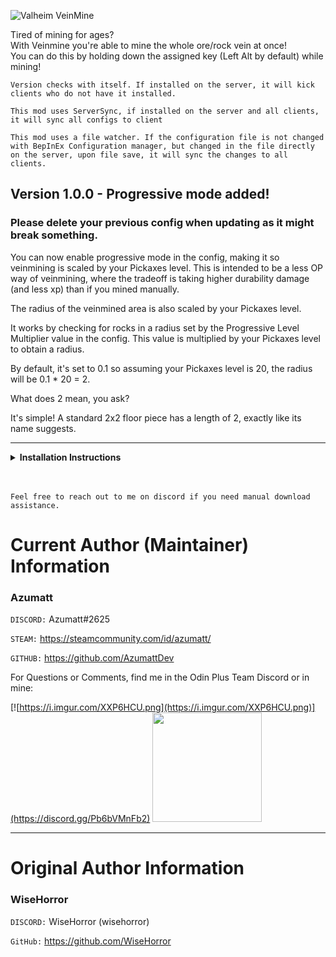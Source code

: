 ![Valheim VeinMine](https://i.imgur.com/OAfRGXK.jpg)

Tired of mining for ages?  
With Veinmine you're able to mine the whole ore/rock vein at once!  
You can do this by holding down the assigned key (Left Alt by default) while mining!

`Version checks with itself. If installed on the server, it will kick clients who do not have it installed.`

`This mod uses ServerSync, if installed on the server and all clients, it will sync all configs to client`

`This mod uses a file watcher. If the configuration file is not changed with BepInEx Configuration manager, but changed in the file directly on the server, upon file save, it will sync the changes to all clients.`

## **Version 1.0.0 - Progressive mode added!**

### **Please delete your previous config when updating as it might break something.**

You can now enable progressive mode in the config, making it so veinmining is scaled by your Pickaxes level. This is
intended to be a less OP way of veinmining, where the tradeoff is taking higher durability damage (and less xp) than if
you mined manually.

The radius of the veinmined area is also scaled by your Pickaxes level.

It works by checking for rocks in a radius set by the Progressive Level Multiplier value in the config. This value is
multiplied by your Pickaxes level to obtain a radius.

By default, it's set to 0.1 so assuming your Pickaxes level is 20, the radius will be 0.1 * 20 = 2.

What does 2 mean, you ask?

It's simple! A standard 2x2 floor piece has a length of 2, exactly like its name suggests.

---

<details>
<summary><b>Installation Instructions</b></summary>

***You must have BepInEx installed correctly! I can not stress this enough.***

### Manual Installation

`Note: (Manual installation is likely how you have to do this on a server, make sure BepInEx is installed on the server correctly)`

1. **Download the latest release of BepInEx.**
2. **Extract the contents of the zip file to your game's root folder.**
3. **Download the latest release of VeinMine from Thunderstore.io. (or Nexus Mods)**
4. **Extract the contents of the zip file to the `BepInEx/plugins` folder.**
5. **Launch the game.**

### Installation through Vortex

https://www.youtube.com/watch?v=Kt_6lwGd2Ns

### Installation through r2modman or Thunderstore Mod Manager

1. **Install [r2modman](https://valheim.thunderstore.io/package/ebkr/r2modman/)
   or [Thunderstore Mod Manager](https://www.overwolf.com/app/Thunderstore-Thunderstore_Mod_Manager).**

   > For r2modman, you can also install it through the Thunderstore site.
   ![](https://i.imgur.com/s4X4rEs.png "r2modman Download")

   > For Thunderstore Mod Manager, you can also install it through the Overwolf app store
   ![](https://i.imgur.com/HQLZFp4.png "Thunderstore Mod Manager Download")
2. **Open the Mod Manager and search for "Veinmine" under the Online
   tab.**

`Note: You can also search for "Azumatt" to find all my mods.`

   `The image below shows VikingShip as an example, but it was easier to reuse the image.`

   ![](https://i.imgur.com/5CR5XKu.png)

3. **Click the Download button to install the mod.**
4. **Launch the game.**

</details>

<br>
<br>

`Feel free to reach out to me on discord if you need manual download assistance.`

# Current Author (Maintainer) Information

### Azumatt

`DISCORD:` Azumatt#2625

`STEAM:` https://steamcommunity.com/id/azumatt/

`GITHUB:` https://github.com/AzumattDev

For Questions or Comments, find me in the Odin Plus Team Discord or in mine:

[![https://i.imgur.com/XXP6HCU.png](https://i.imgur.com/XXP6HCU.png)](https://discord.gg/Pb6bVMnFb2)
<a href="https://discord.gg/pdHgy6Bsng"><img src="https://i.imgur.com/Xlcbmm9.png" href="https://discord.gg/pdHgy6Bsng" width="175" height="175"></a>

<hr>

# Original Author Information

### WiseHorror

`DISCORD:` WiseHorror (wisehorror)

`GitHub:` https://github.com/WiseHorror